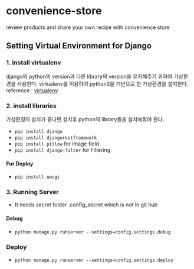 # convenience-store
review products and share your own recipe with convenience store

## Setting Virtual Environment for Django
### 1. install virtualenv
django의 python의 version과 다른 library의 version을 유지해주기 위하여 가상환경을 사용한다. virtualenv를 이용하여 python3을 기반으로 한 가상환경을 설치한다.
reference : [virtualenv](https://virtualenv.pypa.io/en/latest/index.html)
### 2. install libraries
가상환경의 설치가 끝나면 설치후 python의 library들을 설치해줘야 한다.
 - `pip install django`
 - `pip install djangorestframework`
 - `pip install pillow` for image field
 - `pip install django-filter` for Filtering

#### For Deploy
 - `pip install uwsgi`

### 3. Running Server
 - It needs secret folder .config_secret which is not in git hub
#### Debug
 - `python manage.py runserver --settings=config.settings.debug`

### Deploy
 - `python manage.py runserver --settings=config.settings.deploy`

